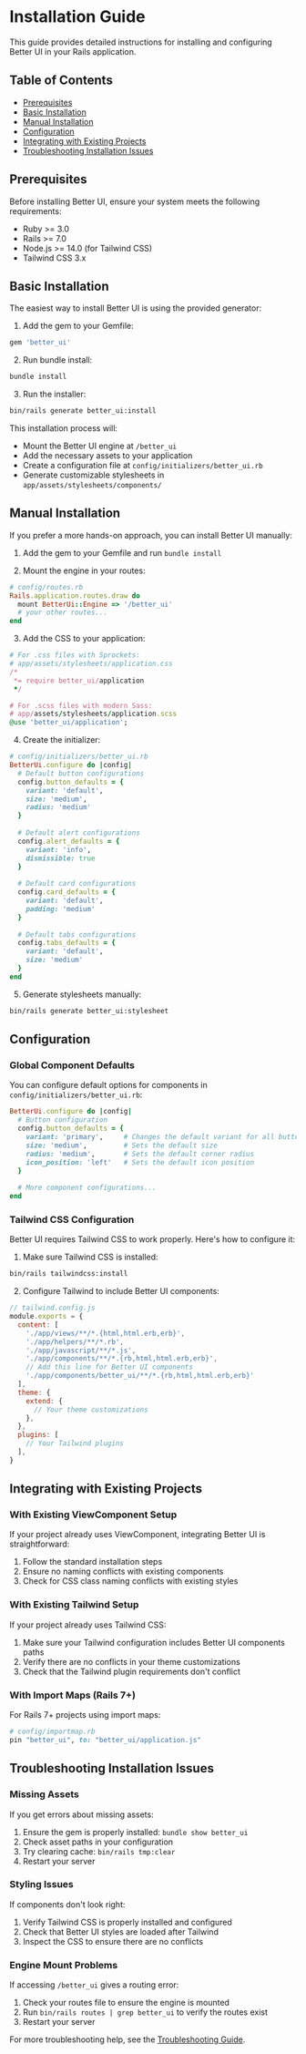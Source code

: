 # Installation Guide

This guide provides detailed instructions for installing and configuring Better UI in your Rails application.

## Table of Contents

- [Prerequisites](#prerequisites)
- [Basic Installation](#basic-installation)
- [Manual Installation](#manual-installation)
- [Configuration](#configuration)
- [Integrating with Existing Projects](#integrating-with-existing-projects)
- [Troubleshooting Installation Issues](#troubleshooting-installation-issues)

## Prerequisites

Before installing Better UI, ensure your system meets the following requirements:

- Ruby >= 3.0
- Rails >= 7.0
- Node.js >= 14.0 (for Tailwind CSS)
- Tailwind CSS 3.x

## Basic Installation

The easiest way to install Better UI is using the provided generator:

1. Add the gem to your Gemfile:

```ruby
gem 'better_ui'
```

2. Run bundle install:

```bash
bundle install
```

3. Run the installer:

```bash
bin/rails generate better_ui:install
```

This installation process will:

- Mount the Better UI engine at `/better_ui`
- Add the necessary assets to your application
- Create a configuration file at `config/initializers/better_ui.rb`
- Generate customizable stylesheets in `app/assets/stylesheets/components/`

## Manual Installation

If you prefer a more hands-on approach, you can install Better UI manually:

1. Add the gem to your Gemfile and run `bundle install`

2. Mount the engine in your routes:

```ruby
# config/routes.rb
Rails.application.routes.draw do
  mount BetterUi::Engine => '/better_ui'
  # your other routes...
end
```

3. Add the CSS to your application:

```ruby
# For .css files with Sprockets:
# app/assets/stylesheets/application.css
/*
 *= require better_ui/application
 */

# For .scss files with modern Sass:
# app/assets/stylesheets/application.scss
@use 'better_ui/application';
```

4. Create the initializer:

```ruby
# config/initializers/better_ui.rb
BetterUi.configure do |config|
  # Default button configurations
  config.button_defaults = {
    variant: 'default',
    size: 'medium',
    radius: 'medium'
  }
  
  # Default alert configurations
  config.alert_defaults = {
    variant: 'info',
    dismissible: true
  }
  
  # Default card configurations
  config.card_defaults = {
    variant: 'default',
    padding: 'medium'
  }
  
  # Default tabs configurations
  config.tabs_defaults = {
    variant: 'default',
    size: 'medium'
  }
end
```

5. Generate stylesheets manually:

```bash
bin/rails generate better_ui:stylesheet
```

## Configuration

### Global Component Defaults

You can configure default options for components in `config/initializers/better_ui.rb`:

```ruby
BetterUi.configure do |config|
  # Button configuration
  config.button_defaults = {
    variant: 'primary',     # Changes the default variant for all buttons
    size: 'medium',         # Sets the default size
    radius: 'medium',       # Sets the default corner radius
    icon_position: 'left'   # Sets the default icon position
  }
  
  # More component configurations...
end
```

### Tailwind CSS Configuration

Better UI requires Tailwind CSS to work properly. Here's how to configure it:

1. Make sure Tailwind CSS is installed:

```bash
bin/rails tailwindcss:install
```

2. Configure Tailwind to include Better UI components:

```javascript
// tailwind.config.js
module.exports = {
  content: [
    './app/views/**/*.{html,html.erb,erb}',
    './app/helpers/**/*.rb',
    './app/javascript/**/*.js',
    './app/components/**/*.{rb,html,html.erb,erb}',
    // Add this line for Better UI components
    './app/components/better_ui/**/*.{rb,html,html.erb,erb}'
  ],
  theme: {
    extend: {
      // Your theme customizations
    },
  },
  plugins: [
    // Your Tailwind plugins
  ],
}
```

## Integrating with Existing Projects

### With Existing ViewComponent Setup

If your project already uses ViewComponent, integrating Better UI is straightforward:

1. Follow the standard installation steps
2. Ensure no naming conflicts with existing components
3. Check for CSS class naming conflicts with existing styles

### With Existing Tailwind Setup

If your project already uses Tailwind CSS:

1. Make sure your Tailwind configuration includes Better UI components paths
2. Verify there are no conflicts in your theme customizations
3. Check that the Tailwind plugin requirements don't conflict

### With Import Maps (Rails 7+)

For Rails 7+ projects using import maps:

```ruby
# config/importmap.rb
pin "better_ui", to: "better_ui/application.js"
```

## Troubleshooting Installation Issues

### Missing Assets

If you get errors about missing assets:

1. Ensure the gem is properly installed: `bundle show better_ui`
2. Check asset paths in your configuration
3. Try clearing cache: `bin/rails tmp:clear`
4. Restart your server

### Styling Issues

If components don't look right:

1. Verify Tailwind CSS is properly installed and configured
2. Check that Better UI styles are loaded after Tailwind
3. Inspect the CSS to ensure there are no conflicts

### Engine Mount Problems

If accessing `/better_ui` gives a routing error:

1. Check your routes file to ensure the engine is mounted
2. Run `bin/rails routes | grep better_ui` to verify the routes exist
3. Restart your server

For more troubleshooting help, see the [Troubleshooting Guide](TROUBLESHOOTING.md). 